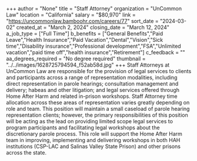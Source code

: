 +++
author = "None"
title = "Staff Attorney"
organization = "UnCommon Law"
location = "California"
salary = "$80,970"
link = "https://uncommonlaw.bamboohr.com/careers/77"
sort_date = "2024-03-02"
created_at = "March 2, 2024"
closing_date = "March 12, 2024"
a_job_type = ["Full Time"]
b_benefits = ["General Benefits","Paid Leave","Health Insurance","Paid Vacation","Dental","Vision","Sick time","Disability insurance","Professional development","FSA","Unlimited vacation","paid time off","health insurance","Retirement"]
c_feedback = ""
aa_degrees_required = "No degree required"
thumbnail = "../../images/1628725794594_f52ab58d.jpg"
+++
Staff Attorneys at UnCommon Law are responsible for the provision of legal services to clients and participants across a range of representation modalities, including direct representation in parole hearings; consultation management and delivery; habeas and other litigation; and legal services offered through Home After Harm and related in-prison workshops. Staff Attorney time allocation across these areas of representation varies greatly depending on role and team. This position will maintain a small caseload of parole hearing representation clients; however, the primary responsibilities of this position will be acting as the lead on providing limited scope legal services to program participants and facilitating legal workshops about the discretionary parole process. This role will support the Home After Harm team in improving, implementing and delivering workshops in both HAH institutions (CSP-LAC and Salinas Valley State Prison) and other prisons across the state.